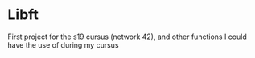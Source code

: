# Libft
First project for the s19 cursus (network 42), and other functions I could have the use of during my cursus
